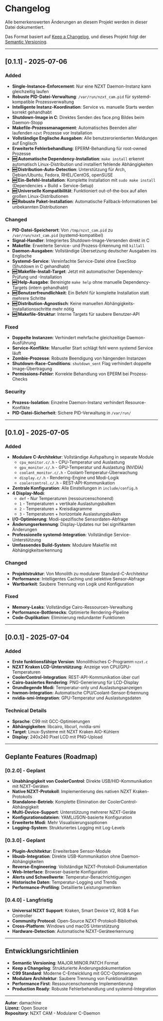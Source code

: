 # Changelog

Alle bemerkenswerten Änderungen an diesem Projekt werden in dieser Datei dokumentiert.

Das Format basiert auf [Keep a Changelog](https://keepachangelog.com/de/1.0.0/),
und dieses Projekt folgt der [Semantic Versioning](https://semver.org/spec/v2.0.0.html).

---

## [0.1.1] - 2025-07-06

### Added
- **Single-Instance-Enforcement**: Nur eine NZXT Daemon-Instanz kann gleichzeitig laufen
- **Robuste PID-Datei-Verwaltung**: `/var/run/nzxt_cam.pid` für systemd-kompatible Prozessverwaltung
- **Intelligente Instanz-Koordination**: Service vs. manuelle Starts werden korrekt gehandhabt
- **Shutdown-Image in C**: Direktes Senden des face.png Bildes beim Daemon-Stopp
- **Makefile-Prozessmanagement**: Automatisches Beenden aller laufenden `nzxt` Prozesse vor Installation
- **Vollständige Englische Ausgaben**: Alle benutzerorientierten Meldungen auf Englisch
- **Erweiterte Fehlerbehandlung**: EPERM-Behandlung für root-owned Prozesse
- **🆕 Automatische Dependency-Installation**: `make install` erkennt automatisch Linux-Distribution und installiert fehlende Abhängigkeiten
- **🆕 Distribution-Auto-Detection**: Unterstützung für Arch, Debian/Ubuntu, Fedora, RHEL/CentOS, openSUSE
- **🆕 Ein-Befehl-Installation**: Komplette Installation mit `sudo make install` (Dependencies + Build + Service-Setup)
- **🆕 Universelle Kompatibilität**: Funktioniert out-of-the-box auf allen großen Linux-Distributionen
- **🆕 Robuste Paket-Installation**: Automatische Fallback-Informationen bei unbekannten Distributionen

### Changed
- **PID-Datei-Speicherort**: Von `/tmp/nzxt_cam.pid` zu `/var/run/nzxt_cam.pid` (systemd-kompatibel)
- **Signal-Handler**: Integriertes Shutdown-Image-Versenden direkt in C
- **Makefile**: Erweiterte Service- und Prozess-Erkennung mit `killall`
- **Daemon-Ausgaben**: Vollständige Übersetzung deutscher Ausgaben ins Englische
- **Systemd-Service**: Vereinfachte Service-Datei ohne ExecStop (Shutdown in C gehandhabt)
- **🆕 Makefile-Install-Target**: Jetzt mit automatischer Dependency-Prüfung und -Installation
- **🆕 Help-Ausgabe**: Bereinigte `make help` ohne manuelle Dependency-Targets (intern gehandhabt)
- **🆕 Benutzerfreundlichkeit**: Ein Befehl für komplette Installation statt mehrere Schritte
- **🆕 Distribution-Agnostisch**: Keine manuellen Abhängigkeits-Installationsschritte mehr nötig
- **🆕 Makefile-Struktur**: Interne Targets für saubere Benutzer-API

### Fixed
- **Doppelte Instanzen**: Verhindert mehrfache gleichzeitige Daemon-Ausführung
- **Service-Konflikte**: Manueller Start schlägt fehl wenn systemd Service läuft
- **Zombie-Prozesse**: Robuste Beendigung von hängenden Instanzen
- **Shutdown-Race-Conditions**: `shutdown_sent` Flag verhindert doppelte Image-Übertragung
- **Permissions-Fehler**: Korrekte Behandlung von EPERM bei Prozess-Checks

### Security
- **Prozess-Isolation**: Einzelne Daemon-Instanz verhindert Resource-Konflikte
- **PID-Datei-Sicherheit**: Sichere PID-Verwaltung in `/var/run/`

---

## [0.1.0] - 2025-07-05

### Added
- **Modulare C-Architektur**: Vollständige Aufspaltung in separate Module
  - `cpu_monitor.c/.h` - CPU-Temperatur und Auslastung
  - `gpu_monitor.c/.h` - GPU-Temperatur und Auslastung (NVIDIA)
  - `coolant_monitor.c/.h` - Coolant-Temperatur-Überwachung
  - `display.c/.h` - Rendering-Engine und Modi-Logik
  - `coolercontrol.c/.h` - REST-API-Kommunikation
- **Zentrale Konfiguration**: Alle Einstellungen in `include/config.h`
- **4 Display-Modi**:
  - `def` - Nur Temperaturen (ressourcenschonend)
  - `1` - Temperaturen + vertikale Auslastungsbalken
  - `2` - Temperaturen + Kreisdiagramme
  - `3` - Temperaturen + horizontale Auslastungsbalken
- **I/O-Optimierung**: Modi-spezifische Sensordaten-Abfrage
- **Änderungserkennung**: Display-Updates nur bei signifikanten Änderungen
- **Professionelle systemd-Integration**: Vollständige Service-Unterstützung
- **Umfassendes Build-System**: Modulare Makefile mit Abhängigkeitserkennung

### Changed
- **Projektstruktur**: Von Monolith zu modularer Standard-C-Architektur
- **Performance**: Intelligentes Caching und selektive Sensor-Abfrage
- **Wartbarkeit**: Saubere Trennung von Logik und Konfiguration

### Fixed
- **Memory-Leaks**: Vollständige Cairo-Ressourcen-Verwaltung
- **Performance-Bottlenecks**: Optimierte Rendering-Pipeline
- **Code-Duplikation**: Eliminierung redundanter Funktionen

---

## [0.0.1] - 2025-07-04

### Added
- **Erste funktionsfähige Version**: Monolithisches C-Programm `nzxt.c`
- **NZXT Kraken LCD-Unterstützung**: Anzeige von CPU/GPU-Temperaturen
- **CoolerControl-Integration**: REST-API-Kommunikation über curl
- **Cairo-basiertes Rendering**: PNG-Generierung für LCD-Display
- **Grundlegende Modi**: Temperatur-only und Auslastungsanzeigen
- **hwmon-Integration**: Automatische CPU/Coolant-Sensor-Erkennung
- **nvidia-smi-Integration**: GPU-Temperatur und Auslastungsdaten

### Technical Details
- **Sprache**: C99 mit GCC-Optimierungen
- **Abhängigkeiten**: libcairo, libcurl, nvidia-smi
- **Target**: Linux-Systeme mit NZXT Kraken AIO-Kühlern
- **Display**: 240x240 Pixel LCD mit PNG-Upload

---

## Geplante Features (Roadmap)

### [0.2.0] - Geplant
- **Unabhängigkeit von CoolerControl**: Direkte USB/HID-Kommunikation mit NZXT-Geräten
- **Native NZXT-Protokoll**: Implementierung des nativen NZXT Kraken-Protokolls
- **Standalone-Betrieb**: Komplette Elimination der CoolerControl-Abhängigkeit
- **Multi-Device-Support**: Unterstützung mehrerer NZXT-Geräte
- **Konfigurationsdateien**: YAML/JSON-basierte Konfiguration
- **Erweiterte Modi**: Mehr Visualisierungsoptionen
- **Logging-System**: Strukturiertes Logging mit Log-Levels

### [0.3.0] - Geplant
- **Plugin-Architektur**: Erweiterbare Sensor-Module
- **libusb-Integration**: Direkte USB-Kommunikation ohne Daemon-Abhängigkeiten
- **Reverse-Engineering**: Vollständige NZXT-Protokoll-Dokumentation
- **Web-Interface**: Browser-basierte Konfiguration
- **Alerts und Schwellwerte**: Temperatur-Benachrichtigungen
- **Historische Daten**: Temperatur-Logging und Trends
- **Performance-Profiling**: Detaillierte Leistungsmetriken

### [0.4.0] - Langfristig
- **Universal NZXT Support**: Kraken, Smart Device V2, RGB & Fan Controller
- **Community Protocol**: Open-Source NZXT-Protokoll-Bibliothek
- **Cross-Platform**: Windows und macOS Unterstützung
- **Hardware-Detection**: Automatische NZXT-Geräteerkennung

---

## Entwicklungsrichtlinien

- **Semantic Versioning**: MAJOR.MINOR.PATCH Format
- **Keep a Changelog**: Strukturierte Änderungsdokumentation
- **C99 Standard**: Moderne C-Entwicklung mit GCC-Optimierungen
- **Modulare Architektur**: Saubere Trennung von Funktionalitäten
- **Performance First**: Ressourcenschonende Implementierung
- **Production Ready**: Robuste Fehlerbehandlung und systemd-Integration

---

**Autor**: damachine  
**Lizenz**: Open Source  
**Repository**: NZXT CAM - Modularer C-Daemon
